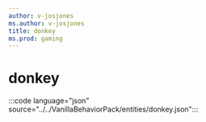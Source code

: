 ```yaml
---
author: v-josjones
ms.author: v-josjones
title: donkey
ms.prod: gaming
---
```


# donkey

:::code language="json" source="../../VanillaBehaviorPack/entities/donkey.json":::
